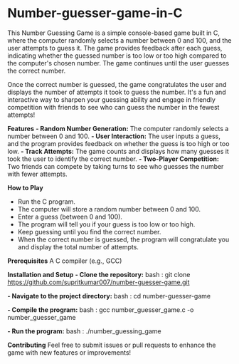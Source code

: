 # Number-guesser-game-in-C

This Number Guessing Game is a simple console-based game built in C, where the computer randomly selects a number between 0 and 100, and the user attempts to guess it. The game provides feedback after each guess, indicating whether the guessed number is too low or too high compared to the computer's chosen number. The game continues until the user guesses the correct number.

Once the correct number is guessed, the game congratulates the user and displays the number of attempts it took to guess the number. It's a fun and interactive way to sharpen your guessing ability and engage in friendly competition with friends to see who can guess the number in the fewest attempts!

**Features**
**- Random Number Generation:** The computer randomly selects a number between 0 and 100.
**- User Interaction:** The user inputs a guess, and the program provides feedback on whether the guess is too high or too low.
**- Track Attempts:** The game counts and displays how many guesses it took the user to identify the correct number.
**- Two-Player Competition:** Two friends can compete by taking turns to see who guesses the number with fewer attempts.

**How to Play**
- Run the C program.
- The computer will store a random number between 0 and 100.
- Enter a guess (between 0 and 100).
- The program will tell you if your guess is too low or too high.
- Keep guessing until you find the correct number.
- When the correct number is guessed, the program will congratulate you and display the total number of attempts.

**Prerequisites**
    A C compiler (e.g., GCC)
    
**Installation and Setup**
**- Clone the repository:**
    bash :
    git clone https://github.com/supritkumar007/number-guesser-game.git
    
**- Navigate to the project directory:**
    bash :
      cd number-guesser-game
      
**- Compile the program:**
    bash :
      gcc number_guesser_game.c -o number_guesser_game
      
**- Run the program:**
    bash :
      ./number_guessing_game

**Contributing**
    Feel free to submit issues or pull requests to enhance the game with new features or improvements!

